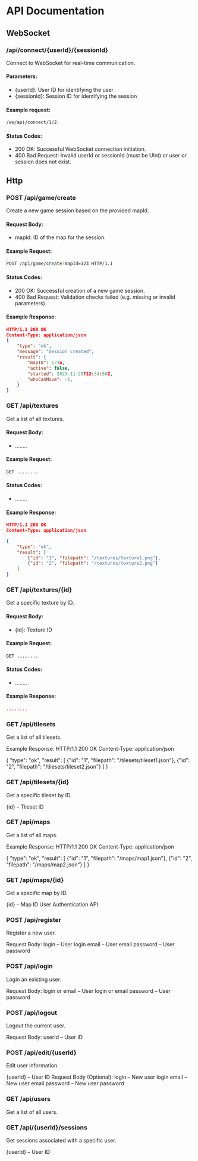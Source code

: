 # API Documentation

## WebSocket

### /api/connect/{userId}/{sessionId}
Connect to WebSocket for real-time communication.

#### Parameters:
- {userId}: User ID for identifying the user
- {sessionId}: Session ID for identifying the session

#### Example request:
```bash
/ws/api/connect/1/2
```
#### Status Codes:
- 200 OK: Successful WebSocket connection initiation.
- 400 Bad Request: Invalid userId or sessionId (must be UInt) or user or session does not exist.

## Http

### POST /api/game/create
Create a new game session based on the provided mapId.

#### Request Body:
- mapId: ID of the map for the session.

#### Example Request:
```bash
POST /api/game/create?mapId=123 HTTP/1.1
```
#### Status Codes:
- 200 OK: Successful creation of a new game session.
- 400 Bad Request: Validation checks failed (e.g. missing or invalid parameters).

#### Example Response:
```json
HTTP/1.1 200 OK
Content-Type: application/json
{
    "type": "ok",
    "message": "Session created",
    "result": {
        "mapID": 123u,
        "active": false,
        "started": 2023-11-28T12:34:56Z,
        "whoCanMove": -1,
    }
}
```

### GET /api/textures
Get a list of all textures.

#### Request Body:
- ........

#### Example Request:
```bash
GET ........
```
#### Status Codes:
- ........

#### Example Response:
```json
HTTP/1.1 200 OK
Content-Type: application/json

{
    "type": "ok",
    "result": [
        {"id": "1", "filepath": "/textures/texture1.png"},
        {"id": "2", "filepath": "/textures/texture2.png"}
    ]
}
```

### GET /api/textures/{id}
Get a specific texture by ID.

#### Request Body:
- {id}: Texture ID

#### Example Request:
```bash
GET ........
```
#### Status Codes:
- ........

#### Example Response:
```json
........
```

### GET /api/tilesets
Get a list of all tilesets.

Example Response:
HTTP/1.1 200 OK
Content-Type: application/json

{
    "type": "ok",
    "result": [
        {"id": "1", "filepath": "/tilesets/tileset1.json"},
        {"id": "2", "filepath": "/tilesets/tileset2.json"}
    ]
}

### GET /api/tilesets/{id}
Get a specific tileset by ID.

{id} – Tileset ID

### GET /api/maps
Get a list of all maps.

Example Response:
HTTP/1.1 200 OK
Content-Type: application/json

{
    "type": "ok",
    "result": [
        {"id": "1", "filepath": "/maps/map1.json"},
        {"id": "2", "filepath": "/maps/map2.json"}
    ]
}

### GET /api/maps/{id}
Get a specific map by ID.

{id} – Map ID
User Authentication API

### POST /api/register
Register a new user.

Request Body:
login – User login
email – User email
password – User password

### POST /api/login
Login an existing user.

Request Body:
login or email – User login or email
password – User password

### POST /api/logout
Logout the current user.

Request Body:
userId – User ID

### POST /api/edit/{userId}
Edit user information.

{userId} – User ID
Request Body (Optional):
login – New user login
email – New user email
password – New user password

### GET /api/users
Get a list of all users.

### GET /api/{userId}/sessions
Get sessions associated with a specific user.

{userId} – User ID